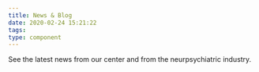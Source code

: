 ```yaml
---
title: News & Blog
date: 2020-02-24 15:21:22
tags:
type: component
---
```

See the latest news from our center and from the neurpsychiatric industry.